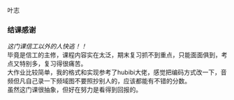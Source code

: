 叶志

### 结课感谢
*这门课信工以外的人快逃！！*  
毕竟是信工的主修，课程内容实在太泛，期末复习抓不到重点，只能面面俱到，考点又特别多，复习得很痛苦。  
大作业比较简单，我的格式和实现参考了hubibi大佬，感觉把编码方式改一下，音频但凡自己录一下频域图不要照抄别人的，应该都能有不错的分数。  
虽然这门课很抽象，但好在努力是看得到回报的。  
